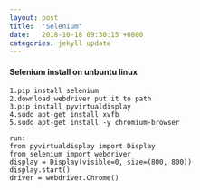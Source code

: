 ```yaml
---
layout: post
title:  "Selenium"
date:   2018-10-18 09:30:15 +0800
categories: jekyll update
---
```


#### Selenium install on unbuntu linux

    1.pip install selenium
    2.download webdriver put it to path
    3.pip install pyvirtualdisplay
    4.sudo apt-get install xvfb
    5.sudo apt-get install -y chromium-browser
    
    run:
    from pyvirtualdisplay import Display
    from selenium import webdriver
    display = Display(visible=0, size=(800, 800))
    display.start()
    driver = webdriver.Chrome()



